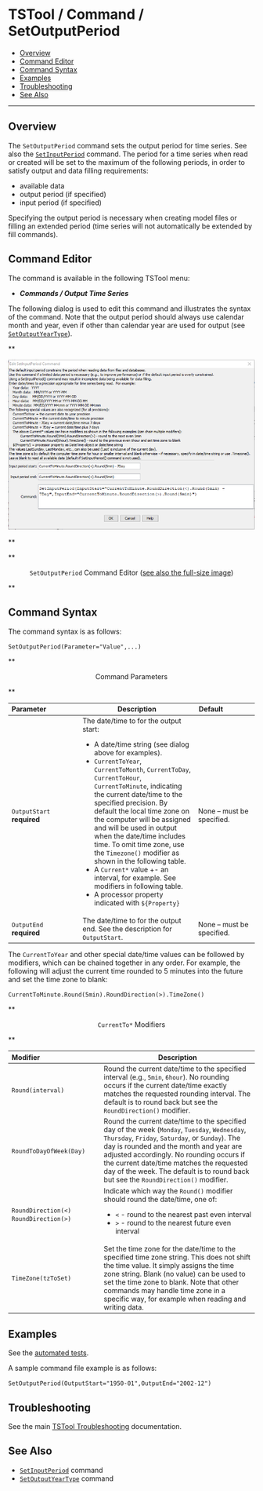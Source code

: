 # TSTool / Command / SetOutputPeriod #

*   [Overview](#overview)
*   [Command Editor](#command-editor)
*   [Command Syntax](#command-syntax)
*   [Examples](#examples)
*   [Troubleshooting](#troubleshooting)
*   [See Also](#see-also)

-------------------------

## Overview ##

The `SetOutputPeriod` command sets the output period for time series.
See also the [`SetInputPeriod`](../SetInputPeriod/SetInputPeriod.md) command.
The period for a time series when read or created will be set to the maximum of the following periods,
in order to satisfy output and data filling requirements:

*   available data
*   output period (if specified)
*   input period (if specified)

Specifying the output period is necessary when creating model files or filling an extended period
(time series will not automatically be extended by fill commands).

## Command Editor ##

The command is available in the following TSTool menu:

*   ***Commands / Output Time Series***

The following dialog is used to edit this command and illustrates the syntax of the command.
Note that the output period should always use calendar month and year,
even if other than calendar year are used for output (see [`SetOutputYearType`](../SetOutputYearType/SetOutputYearType.md)).

**<p style="text-align: center;">
![SetOutputPeriod command editor](SetOutputPeriod.png)
</p>**

**<p style="text-align: center;">
`SetOutputPeriod` Command Editor (<a href="../SetOutputPeriod.png">see also the full-size image</a>)
</p>**

## Command Syntax ##

The command syntax is as follows:

```text
SetOutputPeriod(Parameter="Value",...)
```
**<p style="text-align: center;">
Command Parameters
</p>**

| **Parameter**&nbsp;&nbsp;&nbsp;&nbsp;&nbsp;&nbsp;&nbsp;&nbsp;&nbsp;&nbsp;&nbsp;&nbsp;&nbsp;&nbsp;&nbsp;&nbsp; | **Description** | **Default**&nbsp;&nbsp;&nbsp;&nbsp;&nbsp;&nbsp;&nbsp;&nbsp;&nbsp;&nbsp;&nbsp;&nbsp;&nbsp;&nbsp;&nbsp; |
| --------------|-----------------|----------------- |
|`OutputStart`<br>**required**|The date/time to for the output start:<ul><li>A date/time string (see dialog above for examples).</li><li>`CurrentToYear`, `CurrentToMonth`, `CurrentToDay`, `CurrentToHour`, `CurrentToMinute`, indicating the current date/time to the specified precision.  By default the local time zone on the computer will be assigned and will be used in output when the date/time includes time.  To omit time zone, use the `Timezone()` modifier as shown in the following table.</li><li>A `Current*` value +- an interval, for example.  See modifiers in following table.</li><li>A processor property indicated with `${Property}`|None – must be specified.|
|`OutputEnd`<br>**required**|The date/time to for the output end.  See the description for `OutputStart`.|None – must be specified.|

The `CurrentToYear` and other special date/time values can be followed by modifiers,
which can be chained together in any order.
For example, the following will adjust the current time rounded to 5 minutes into the future and set the time zone to blank:

```
CurrentToMinute.Round(5min).RoundDirection(>).TimeZone()
```

**<p style="text-align: center;">
`CurrentTo*` Modifiers
</p>**

| **Modifier**&nbsp;&nbsp;&nbsp;&nbsp;&nbsp;&nbsp;&nbsp;&nbsp;&nbsp;&nbsp;&nbsp;&nbsp;&nbsp;&nbsp;&nbsp;&nbsp;&nbsp;&nbsp;&nbsp;&nbsp;&nbsp;&nbsp;&nbsp;&nbsp;&nbsp;&nbsp;&nbsp;&nbsp;&nbsp;&nbsp;&nbsp; | **Description** |
|-----------------------|-----------------|
|`Round(interval)`|Round the current date/time to the specified interval (e.g., `5min`, `6hour`). No rounding occurs if the current date/time exactly matches the requested rounding interval. The default is to round back but see the `RoundDirection()` modifier.|
|`RoundToDayOfWeek(Day)`|Round the current date/time to the specified day of the week (`Monday`, `Tuesday`, `Wednesday`, `Thursday`, `Friday`, `Saturday`, or `Sunday`). The day is rounded and the month and year are adjusted accordingly. No rounding occurs if the current date/time matches the requested day of the week.  The default is to round back but see the `RoundDirection()` modifier.|
|`RoundDirection(<)`<br>`RoundDirection(>)`|Indicate which way the `Round()` modifier should round the date/time, one of:<ul><li>`<` - round to the nearest past even interval</li><li>`>` - round to the nearest future even interval</li></ul> |
|`TimeZone(tzToSet)`|Set the time zone for the date/time to the specified time zone string.  This does not shift the time value.  It simply assigns the time zone string.  Blank (no value) can be used to set the time zone to blank.  Note that other commands may handle time zone in a specific way, for example when reading and writing data.|

## Examples ##

See the [automated tests](https://github.com/OpenCDSS/cdss-app-tstool-test/tree/master/test/commands/SetOutputPeriod).

A sample command file example is as follows:

```
SetOutputPeriod(OutputStart="1950-01",OutputEnd="2002-12")
```

## Troubleshooting ##

See the main [TSTool Troubleshooting](../../troubleshooting/troubleshooting.md) documentation.

## See Also ##

*   [`SetInputPeriod`](../SetInputPeriod/SetInputPeriod.md) command
*   [`SetOutputYearType`](../SetOutputYearType/SetOutputYearType.md) command
